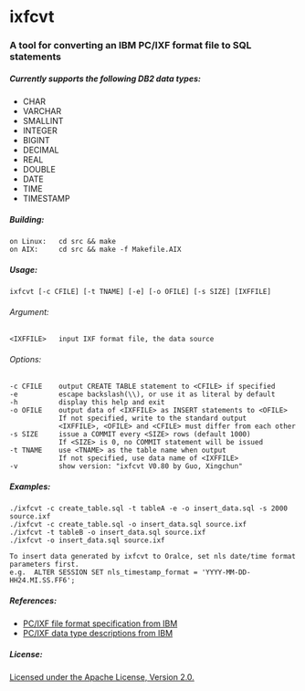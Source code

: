# ixfcvt

### A tool for converting an IBM PC/IXF format file to SQL statements

##### Currently supports the following DB2 data types:
- CHAR
- VARCHAR
- SMALLINT
- INTEGER
- BIGINT
- DECIMAL
- REAL
- DOUBLE
- DATE
- TIME
- TIMESTAMP

##### Building:
    on Linux:   cd src && make
    on AIX:     cd src && make -f Makefile.AIX

##### Usage:
    ixfcvt [-c CFILE] [-t TNAME] [-e] [-o OFILE] [-s SIZE] [IXFFILE]
###### Argument:
    <IXFFILE>   input IXF format file, the data source
###### Options:
    -c CFILE    output CREATE TABLE statement to <CFILE> if specified
    -e          escape backslash(\\), or use it as literal by default
    -h          display this help and exit
    -o OFILE    output data of <IXFFILE> as INSERT statements to <OFILE>
                If not specified, write to the standard output
                <IXFFILE>, <OFILE> and <CFILE> must differ from each other
    -s SIZE     issue a COMMIT every <SIZE> rows (default 1000)
                If <SIZE> is 0, no COMMIT statement will be issued
    -t TNAME    use <TNAME> as the table name when output
                If not specified, use data name of <IXFFILE>
    -v          show version: "ixfcvt V0.80 by Guo, Xingchun"

##### Examples:
    ./ixfcvt -c create_table.sql -t tableA -e -o insert_data.sql -s 2000 source.ixf
    ./ixfcvt -c create_table.sql -o insert_data.sql source.ixf
    ./ixfcvt -t tableB -o insert_data.sql source.ixf
    ./ixfcvt -o insert_data.sql source.ixf

    To insert data generated by ixfcvt to Oralce, set nls date/time format parameters first.
    e.g.  ALTER SESSION SET nls_timestamp_format = 'YYYY-MM-DD-HH24.MI.SS.FF6';

##### References:
- [PC/IXF file format specification from IBM](https://www.ibm.com/support/knowledgecenter/SSEPGG_10.5.0/com.ibm.db2.luw.admin.dm.doc/doc/r0004667.html)
- [PC/IXF data type descriptions from
IBM](https://www.ibm.com/support/knowledgecenter/en/SSEPGG_10.5.0/com.ibm.db2.luw.admin.dm.doc/doc/r0008742.html)

#####  License:
[Licensed under the Apache License, Version 2.0.](http://www.apache.org/licenses/LICENSE-2.0)

